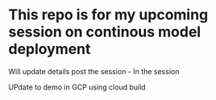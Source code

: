 # This repo is for my upcoming session on continous model deployment
Will update details post the session - In the session

UPdate to demo in GCP using cloud build
